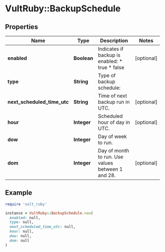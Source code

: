 # VultRuby::BackupSchedule

## Properties

| Name | Type | Description | Notes |
| ---- | ---- | ----------- | ----- |
| **enabled** | **Boolean** | Indicates if backup is enabled:  * true * false | [optional] |
| **type** | **String** | Type of backup schedule:  |   | Value | Description | | - | ------ | ------------- | |   | daily | Back up once per day at &#x60;hour&#x60;. | |   | weekly | Back up once per week on &#x60;dow&#x60; at &#x60;hour&#x60;. | |   | monthly | Back up each month at &#x60;dom&#x60; at &#x60;hour&#x60;. | |   | daily\\_alt\\_even | Back up on even dates at &#x60;hour&#x60;. | |   | daily\\_alt\\_odd | Back up on odd dates at &#x60;hour&#x60;. | | [optional] |
| **next_scheduled_time_utc** | **String** | Time of next backup run in UTC. | [optional] |
| **hour** | **Integer** | Scheduled hour of day in UTC. | [optional] |
| **dow** | **Integer** | Day of week to run.  |   | Value | Description | | - | ------ | ------------- | |   | 1 | Sunday | |   | 2 | Monday | |   | 3 | Tuesday | |   | 4 | Wednesday | |   | 5 | Thursday | |   | 6 | Friday | |   | 7 | Saturday | | [optional] |
| **dom** | **Integer** | Day of month to run. Use values between 1 and 28. | [optional] |

## Example

```ruby
require 'vult_ruby'

instance = VultRuby::BackupSchedule.new(
  enabled: null,
  type: null,
  next_scheduled_time_utc: null,
  hour: null,
  dow: null,
  dom: null
)
```

